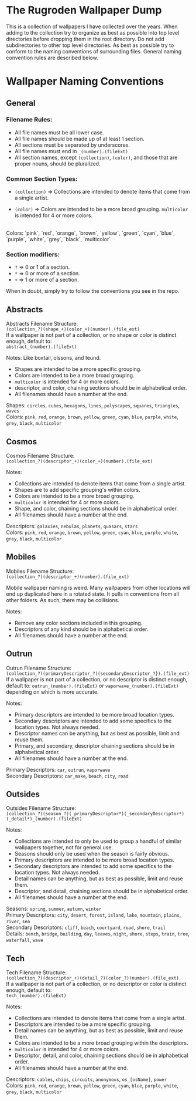# The Rugroden Wallpaper Dump

This is a collection of wallpapers I have collected over the years.
When adding to the collection try to organize as best as possible into top level directories before dropping them in the root directory.
Do not add subdirectories to other top level directories.
As best as possible try to conform to the naming conventions of surrounding files.
General naming convention rules are described below.


# Wallpaper Naming Conventions

## General
### Filename Rules:
- All file names must be all lower case.
- All file names should be made up of at least 1 section.
- All sections must be separated by underscores.
- All file names must end in `_(number).(fileExt)`
- All section names, except `(collection)`, `(color)`, and those that are proper nouns, should be pluralized.

### Common Section Types:
- `(collection)` => Collections are intended to denote items that come from a single artist.

- `(color)` => Colors are intended to be a more broad grouping. `multicolor` is intended for 4 or more colors.
<br>
Colors: `pink`, `red`, `orange`, `brown`, `yellow`, `green`, `cyan`, `blue`, `purple`, `white`, `grey`, `black`, `multicolor`

### Section modifiers:
- `?` => 0 or 1 of a section.
- `*` => 0 or more of a section.
- `+` => 1 or more of a section.

When in doubt, simply try to follow the conventions you see in the repo.

## Abstracts
Abstracts Filename Structure:
<br>
`(collection_?)(shape_+)(color_+)(number).(file_ext)`
<br>
If a wallpaper is not part of a collection, or no shape or color is distinct enough, default to:
<br>
`abstract_(number).(fileExt)`

Notes:
 Like boxtail, olssons, and teund.
- Shapes are intended to be a more specific grouping.
- Colors are intended to be a more broad grouping.
- `multicolor` is intended for 4 or more colors.
- descriptor, and color, chaining sections should be in alphabetical order.
- All filenames should have a number at the end.

Shapes: `circles`, `cubes`, `hexagons`, `lines`, `polyscapes`, `squares`, `triangles`, `waves`
<br>
Colors: `pink`, `red`, `orange`, `brown`, `yellow`, `green`, `cyan`, `blue`, `purple`, `white`, `grey`, `black`, `multicolor`


## Cosmos
Cosmos Filename Structure:
<br>
`(collection_?)(descriptor_+)(color_+)(number).(file_ext)`

Notes:
- Collections are intended to denote items that come from a single artist.
- Shapes are to add specific grouping's within colors.
- Colors are intended to be a more broad grouping.
- `multicolor` is intended for 4 or more colors.
- Shape, and color, chaining sections should be in alphabetical order.
- All filenames should have a number at the end.

Descriptors: `galaxies`, `nebulas`, `planets`, `quasars`, `stars`
<br>
Colors: `pink`, `red`, `orange`, `brown`, `yellow`, `green`, `cyan`, `blue`, `purple`, `white`, `grey`, `black`, `multicolor`


## Mobiles
Mobiles Filename Structure:
<br>
`(collection_?)(descriptor_+)(number).(file_ext)`
<br>

Mobile wallpaper naming is weird.
Many wallpapers from other locations will end up duplicated here in a rotated state.
It pulls in conventions from all other folders.
As such, there may be collisions.

Notes:
- Remove any color sections included in this grouping.
- Descriptors of any kind should be in alphabetical order.
- All filenames should have a number at the end.


## Outrun
Outrun Filename Structure:
<br>
`(collection_?)(primaryDescriptor_?)(secondaryDescriptor_?}).(file_ext)`
<br>
If a wallpaper is not part of a collection, or no descriptor is distinct enough, default to:
`outrun_(number).(fileExt)` or `vaporwave_(number).(fileExt)` depending on which is more accurate.

Notes:
- Primary descriptors are intended to be more broad location types. 
- Secondary descriptors are intended to add some specifics to the location types. Not always needed.
- Descriptor names can be anything, but as best as possible, limit and reuse them.
- Primary, and secondary, descriptor chaining sections should be in alphabetical order.
- All filenames should have a number at the end.

Primary Descriptors: `car`, `outrun`, `vaporwave`
<br>
Secondary Descriptors: `car_make`, `beach`, `city`, `road`


## Outsides
Outsides Filename Structure:
<br>
`(collection_?)(season_?)(_primaryDescriptor*)(_secondaryDescriptor*)(_detail*)_(number).(fileExt)`

Notes:
- Collections are intended to only be used to group a handful of similar wallpapers together, not for general use.
- Seasons should only be used when the season is fairly obvious. 
- Primary descriptors are intended to be more broad location types. 
- Secondary descriptors are intended to add some specifics to the location types. Not always needed.
- Detail names can be anything, but as best as possible, limit and reuse them.
- Descriptor, and detail, chaining sections should be in alphabetical order.
- All filenames should have a number at the end.

Seasons: `spring`, `summer`, `autumn`, `winter`
<br>
Primary Descriptors: `city`, `desert`, `forest`, `island`, `lake`, `mountain`, `plains`, `river`, `sea`
<br>
Secondary Descriptors: `cliff`, `beach`, `courtyard`, `road`, `shore`, `trail`
<br>
Details: `bench`, `bridge`, `building`, `day`, `leaves`, `night`, `shore`, `steps`, `train`, `tree`, `waterfall`, `wave`


## Tech
Tech Filename Structure:
<br>
`(collection_?)(descriptor_+)(detail_?)(color_?)(number).(file_ext)`
<br>
If a wallpaper is not part of a collection, or no descriptor or color is distinct enough, default to:
<br>
`tech_(number).(fileExt)`

Notes:
- Collections are intended to denote items that come from a single artist.
- Descriptors are intended to be a more specific grouping.
- Detail names can be anything, but as best as possible, limit and reuse them.
- Colors are intended to be a more broad grouping within the descriptors.
- `multicolor` is intended for 4 or more colors.
- Descriptor, detail, and color, chaining sections should be in alphabetical order.
- All filenames should have a number at the end.

Descriptors: `cables`, `chips`, `circuits`, `anonymous`, `os_[osName]`, `power`
<br>
Colors: `pink`, `red`, `orange`, `brown`, `yellow`, `green`, `cyan`, `blue`, `purple`, `white`, `grey`, `black`, `multicolor`
